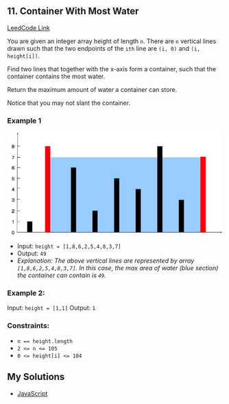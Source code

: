 ## 11. Container With Most Water

[LeedCode Link](https://leetcode.com/problems/container-with-most-water/)

You are given an integer array height of length `n`. There are `n` vertical lines drawn such that the two endpoints of the `ith` line are `(i, 0)` and `(i, height[i])`.

Find two lines that together with the x-axis form a container, such that the container contains the most water.

Return the maximum amount of water a container can store.

Notice that you may not slant the container.

### Example 1
![eg1](0011-Container-With-Most-Water.jpg)
-   Input: `height = [1,8,6,2,5,4,8,3,7]`
-   Output: `49`
-   _Explanation: The above vertical lines are represented by array `[1,8,6,2,5,4,8,3,7]`. In this case, the max area of water (blue section) the container can contain is `49`._

### Example 2:
Input: `height = [1,1]`
Output: `1`

### Constraints:
-   `n == height.length`
-   `2 <= n <= 105`
-   `0 <= height[i] <= 104`

## My Solutions
- [JavaScript](0011-Container-With-Most-Water.js)
